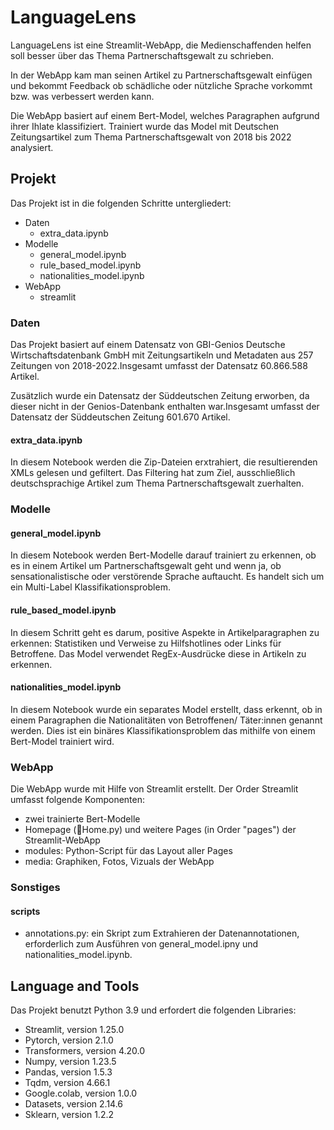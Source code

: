 
# LanguageLens

LanguageLens ist eine Streamlit-WebApp, die Medienschaffenden helfen soll besser über das Thema Partnerschaftsgewalt zu schrieben.  

In der WebApp kam man seinen Artikel zu Partnerschaftsgewalt einfügen und bekommt Feedback ob schädliche oder nützliche Sprache vorkommt bzw. was verbessert werden kann. 

Die WebApp basiert auf einem Bert-Model, welches Paragraphen aufgrund ihrer Ihlate klassifiziert. Trainiert wurde das Model mit Deutschen Zeitungsartikel zum Thema Partnerschaftsgewalt von 2018 bis 2022 analysiert.


## Projekt
Das Projekt ist in die folgenden Schritte untergliedert:
- Daten
    - extra_data.ipynb
- Modelle
    - general_model.ipynb
    - rule_based_model.ipynb
    - nationalities_model.ipynb
- WebApp
    - streamlit

### Daten

Das Projekt basiert auf einem Datensatz von GBI-Genios Deutsche Wirtschaftsdatenbank GmbH mit Zeitungsartikeln und Metadaten aus 257 Zeitungen von 2018-2022.Insgesamt umfasst der Datensatz 60.866.588 Artikel. 

Zusätzlich wurde ein Datensatz der Süddeutschen Zeitung erworben, da dieser nicht in der Genios-Datenbank enthalten war.Insgesamt umfasst der Datensatz der Süddeutschen Zeitung 601.670 Artikel. 

#### extra_data.ipynb
In diesem Notebook werden die Zip-Dateien erxtrahiert, die resultierenden XMLs gelesen und gefiltert.
Das Filtering hat zum Ziel, ausschließlich deutschsprachige Artikel zum Thema Partnerschaftsgewalt zuerhalten.

### Modelle

#### general_model.ipynb
In diesem Notebook werden Bert-Modelle darauf trainiert zu erkennen, ob es in einem Artikel um Partnerschaftsgewalt geht und wenn ja, ob sensationalistische oder verstörende Sprache auftaucht. Es handelt sich um ein Multi-Label Klassifikationsproblem.

#### rule_based_model.ipynb
In diesem Schritt geht es darum, positive Aspekte in Artikelparagraphen zu erkennen: Statistiken und Verweise zu Hilfshotlines oder Links für Betroffene. Das Model verwendet RegEx-Ausdrücke diese in Artikeln zu erkennen. 

#### nationalities_model.ipynb
In diesem Notebook wurde ein separates Model erstellt, dass erkennt, ob in einem Paragraphen die Nationalitäten von Betroffenen/ Täter:innen genannt werden. Dies ist ein binäres Klassifikationsproblem das mithilfe von einem Bert-Model trainiert wird.

### WebApp

Die WebApp wurde mit Hilfe von Streamlit erstellt. Der Order Streamlit umfasst folgende Komponenten:
- zwei trainierte Bert-Modelle
- Homepage (📍Home.py) und weitere Pages (in Order "pages") der Streamlit-WebApp
- modules: Python-Script für das Layout aller Pages
- media: Graphiken, Fotos, Vizuals der WebApp

### Sonstiges
#### scripts
- annotations.py: ein Skript zum Extrahieren der Datenannotationen, erforderlich zum Ausführen von general_model.ipny und nationalities_model.ipynb. 

## Language and Tools
Das Projekt benutzt Python 3.9 und erfordert die folgenden Libraries:
- Streamlit, version 1.25.0
- Pytorch, version 2.1.0
- Transformers, version 4.20.0
- Numpy, version 1.23.5
- Pandas, version  1.5.3
- Tqdm, version  4.66.1
- Google.colab, version  1.0.0
- Datasets, version 2.14.6
- Sklearn, version 1.2.2
